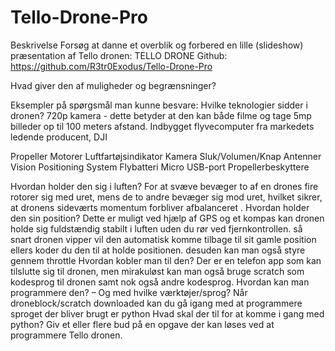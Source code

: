 # Tello-Drone-Pro


Beskrivelse
Forsøg at danne et overblik og forbered en lille (slideshow) præsentation af Tello dronen: TELLO DRONE
Github:
https://github.com/R3tr0Exodus/Tello-Drone-Pro
 
Hvad giver den af muligheder og begrænsninger? 
 
Eksempler på spørgsmål man kunne besvare:
Hvilke teknologier sidder i dronen?
720p kamera - dette betyder at den kan både filme og tage 5mp billeder op til 100 meters afstand.
Indbygget flyvecomputer fra markedets ledende producent, DJI



Propeller
Motorer
Luftfartøjsindikator
Kamera
Sluk/Volumen/Knap
Antenner
Vision Positioning System
Flybatteri
Micro USB-port
Propellerbeskyttere



Hvordan holder den sig i luften?
For at svæve bevæger to af en drones fire rotorer sig med uret, mens de to andre bevæger sig mod uret, hvilket sikrer, at dronens sideværts momentum forbliver afbalanceret .
Hvordan holder den sin position?
Dette er muligt ved hjælp af GPS og et kompas kan dronen holde sig fuldstændig stabilt i luften uden du rør ved fjernkontrollen. 
så snart dronen vipper vil den automatisk komme tilbage til sit gamle position ellers koder du den til at holde positionen.
desuden kan man også styre gennem throttle
Hvordan kobler man til den?
Der er en telefon app som kan tilslutte sig til dronen, men mirakuløst kan man også bruge scratch som kodesprog til dronen samt nok også andre kodesprog.
Hvordan kan man programmere den? – Og med hvilke værktøjer/sprog?
Når droneblock/scratch downloaded kan du gå igang med at programmere
sproget der bliver brugt er python
Hvad skal der til for at komme i gang med python?
Giv et eller flere bud på en opgave der kan løses ved at programmere Tello dronen.




